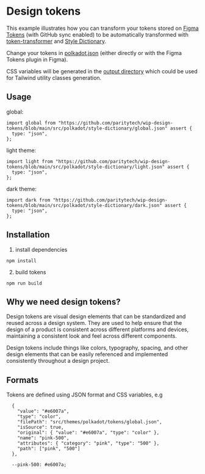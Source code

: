 # Design tokens


This example illustrates how you can transform your tokens stored on [Figma Tokens](https://www.figma.com/community/plugin/843461159747178978/Figma-Tokens) (with GitHub sync enabled) to be automatically transformed with [token-transformer](https://www.npmjs.com/package/token-transformer) and [Style Dictionary](https://amzn.github.io/style-dictionary/#/).

Change your tokens in [polkadot.json](https://github.com/paritytech/wip-design-tokens/blob/main/src/polkadot/figma-exporter/polkadot.json) (either directly or with the Figma Tokens plugin in Figma).

CSS variables will be generated in the [output directory](https://github.com/paritytech/wip-design-tokens/tree/main/src/polkadot/style-dictionary) which could be used for Tailwind utility classes generation.

## Usage 

global:
```
import global from "https://github.com/paritytech/wip-design-tokens/blob/main/src/polkadot/style-dictionary/global.json" assert {
  type: "json",
};
```
light theme:
```
import light from "https://github.com/paritytech/wip-design-tokens/blob/main/src/polkadot/style-dictionary/light.json" assert {
  type: "json",
};
```
dark theme:
```
import dark from "https://github.com/paritytech/wip-design-tokens/blob/main/src/polkadot/style-dictionary/dark.json" assert {
  type: "json",
};
```

## Installation 

1. install dependencies
```
npm install
```

2. build tokens
```
npm run build
```

## Why we need design tokens?


Design tokens are visual design elements that can be standardized and reused across a design system. They are used to help ensure that the design of a product is consistent across different platforms and devices, maintaining a consistent look and feel across different components.


Design tokens include things like colors, typography, spacing, and other design elements that can be easily referenced and implemented consistently throughout a design project.

## Formats

Tokens are defined using JSON format and CSS variables, e.g
```
  {
    "value": "#e6007a",
    "type": "color",
    "filePath": "src/themes/polkadot/tokens/global.json",
    "isSource": true,
    "original": { "value": "#e6007a", "type": "color" },
    "name": "pink-500",
    "attributes": { "category": "pink", "type": "500" },
    "path": ["pink", "500"]
  },
```

```
  --pink-500: #e6007a;
```

